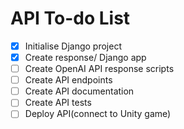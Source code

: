 # API To-do List

- [x] Initialise Django project
- [x] Create response/ Django app
- [ ] Create OpenAI API response scripts
- [ ] Create API endpoints
- [ ] Create API documentation
- [ ] Create API tests
- [ ] Deploy API(connect to Unity game)